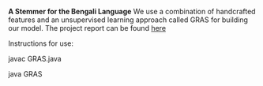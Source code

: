 **A Stemmer for the Bengali Language**
We use a combination of handcrafted features and an unsupervised learning approach called GRAS for building our model. The project report can be found [here](https://drive.google.com/file/d/1YQyyQxRPd5oQZUSj8CeWLWHi2CDcBjxa/view?usp=sharing)

Instructions for use:

javac GRAS.java

java GRAS

